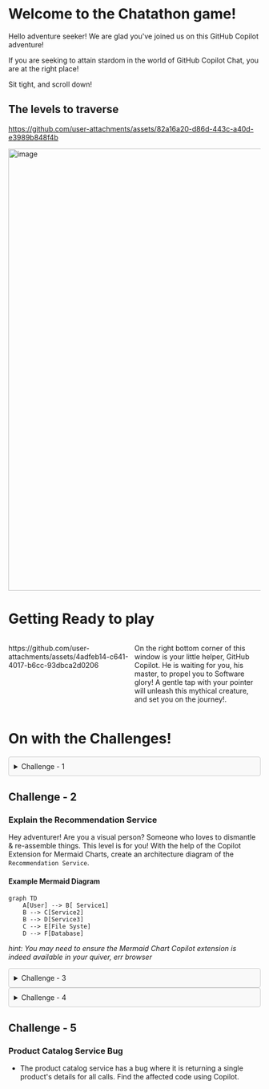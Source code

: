 # Welcome to the Chatathon game!

Hello adventure seeker! We are glad you've joined us on this GitHub Copilot adventure! 

If you are seeking to attain stardom in the world of GitHub Copilot Chat, you are at the right place!

Sit tight, and scroll down!

## The levels to traverse

https://github.com/user-attachments/assets/82a16a20-d86d-443c-a40d-e3989b848f4b

<img width="882" alt="image" src="https://github.com/user-attachments/assets/7a01a25c-106a-49e5-8ed8-4060c330d716" />

# Getting Ready to play
<div style="display: flex;">
  <div style="flex: 50%;">     
    <!-- Content for the first column -->
    <p>https://github.com/user-attachments/assets/4adfeb14-c641-4017-b6cc-93dbca2d0206</p>
  </div>
  <div style="flex: 50%;">
    <!-- Content for the second column -->
    <p>On the right bottom corner of this window is your little helper, GitHub Copilot. He is waiting for you, his master, to propel you to Software glory! A gentle tap with your pointer will unleash this mythical creature, and set you on the journey!.</p>
  </div>
</div>


# On with the Challenges!
<details style="border: 1px solid #ccc; background-color: #f9f9f9; padding: 10px; border-radius: 4px;">
<summary>Challenge - 1</summary>
    
## Challenge - 1
### Overall Architecture of the Project and Identify Services

<img width="957" alt="image" src="https://github.com/user-attachments/assets/7aa88a2c-86b4-4f3e-a65f-a615e66bf293" />

<div style="border: 1px solid #ccc; background-color: #f9f9f9; padding: 10px; border-radius: 4px;">
  <strong>Tip:</strong>
  At the right place and at the right time, Copilot's suggestions can make it fine! 
</div>

***Your job is to navigate to the correct folder of the repository, and ask Copilot to describe the architecture used in this repo, identify the various services and the languages they are implemented in!***

_hint: you'll want to navigate to one of the sub-folders_

The adventurer who gets the below right clears this level!
1. Overall repo architecture
2. The various services
3. The implementation languages 
</details>

## Challenge - 2
### Explain the Recommendation Service
Hey adventurer! Are you a visual person? Someone who loves to dismantle & re-assemble things. This level is for you!
With the help of the Copilot Extension for Mermaid Charts, create an architecture diagram of the `Recommendation Service`. 

#### Example Mermaid Diagram
```mermaid
graph TD
    A[User] --> B[ Service1]
    B --> C[Service2]
    B --> D[Service3]
    C --> E[File Syste]
    D --> F[Database]
```

_hint: You may need to ensure the Mermaid Chart Copilot extension is indeed available in your quiver, err browser_

<details style="border: 1px solid #ccc; background-color: #f9f9f9; padding: 10px; border-radius: 4px;">
<summary>Challenge - 3</summary>
  
## Challenge - 3
### Generate Test Cases for the Recommendation Service

### Scenario  
The **Recommendation Service** in the application currently has no test cases, leaving its functionality unverified and prone to potential bugs. Your task is to use **GitHub Copilot Chat** to create comprehensive test cases for this service and ensure its reliability.

### Challenge Instructions

#### 1. Understand the Recommendation Service  
Examine the codebase of the **Recommendation Service** to understand its core functionality, endpoints, and dependencies. Focus on identifying the inputs, outputs, and key business logic that should be tested.

#### 2. Identify Test Scenarios  
Determine a diverse set of scenarios to test, including:
- Core functionality of the recommendation logic.
- Handling invalid inputs or empty datasets.
- Edge cases
  
#### 3. Use GitHub Copilot Chat to Generate Test Cases  
Leverage **Copilot Chat** to help you write code for the identified test scenarios. Use prompts to guide Copilot in generating tests. Ask copilot to generate test case code using `pytest` and `Mock` frameworks.

### Success Criteria
- You have identified at least **10 distinct scenarios**, including **edge cases**, to write test cases for.  
- You have successfully generated the code for these test cases using **Copilot Chat**.
  
</details>

<details style="border: 1px solid #ccc; background-color: #f9f9f9; padding: 10px; border-radius: 4px;">
<summary>Challenge - 4</summary>
  
## Challenge - 4

### Investigate Slow Checkout Issue
- Users are reporting that the checkout process in the application is slow. Your task is to investigate the performance issues in the **checkout flow**.

### Challenge Instructions

#### 1. Understand the System Architecture  
The checkout flow involves multiple services working together to process an order. Dive into the relevant files to understand how the services interact. Start by identifying the key services involved in the checkout process, focusing on their roles and dependencies.

#### 2. Use GitHub Copilot to Identify Issues  
Leverage **GitHub Copilot** to analyze the code and spot potential bottlenecks. Use exploratory prompts to debug and understand the system, such as:
- "Identify inefficiencies in the checkout process."
- "Analyze the interaction between services in the checkout flow."
- "Suggest optimizations for service-to-service communication."

#### 3. Investigate Specific Components  
Start with the **frontend code** to ensure the checkout request is properly initiated and examine the flow into the **checkout service**. Then, investigate the backend services involved in the checkout flow for bottlenecks such as:
- Slow service-to-service communication.
- Inefficient database queries.
- Redundant API calls or synchronous operations that could be asynchronous.

### Success Criteria  
- You've identified at least one performance issue in the checkout process.

</details>

## Challenge - 5

### Product Catalog Service Bug
- The product catalog service has a bug where it is returning a single product's details for all calls. Find the affected code using Copilot.
```
